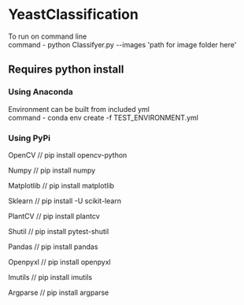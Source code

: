 # YeastClassification
To run on command line\
command - python Classifyer.py --images 'path for image folder here'
## Requires python install
### Using Anaconda 
Environment can be built from included yml\
command - conda env create -f TEST_ENVIRONMENT.yml

### Using PyPi
OpenCV // pip install opencv-python

Numpy // pip install numpy

Matplotlib // pip install matplotlib

Sklearn // pip install -U scikit-learn

PlantCV // pip install plantcv

Shutil // pip install pytest-shutil

Pandas // pip install pandas

Openpyxl // pip install openpyxl

Imutils // pip install imutils

Argparse // pip install argparse

